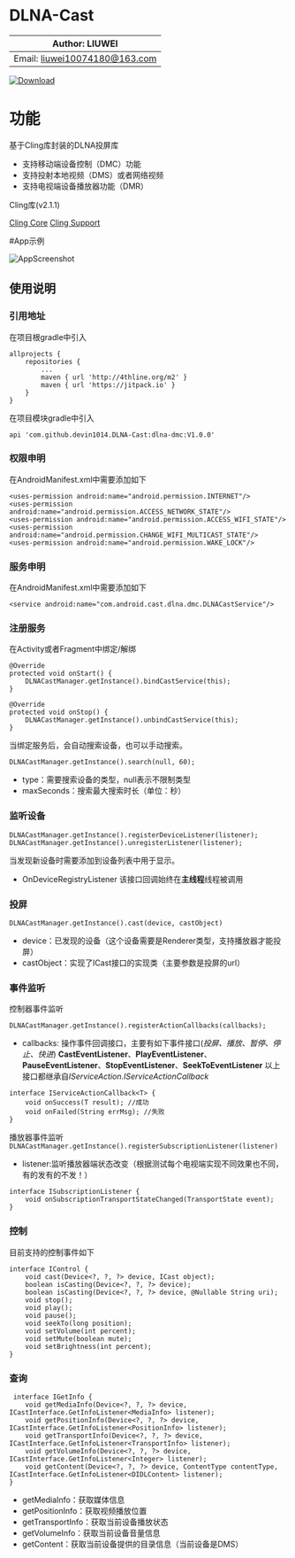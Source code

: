 # DLNA-Cast

|        Author: LIUWEI         |
|-------------------------------|
| Email: liuwei10074180@163.com |

[![Download](https://jitpack.io/v/devin1014/DLNA-Cast.svg)](https://jitpack.io/#devin1014/DLNA-Cast)

# 功能

基于Cling库封装的DLNA投屏库
* 支持移动端设备控制（DMC）功能
* 支持投射本地视频（DMS）或者网络视频
* 支持电视端设备播放器功能（DMR）

Cling库(v2.1.1) 

[Cling Core](http://4thline.org/projects/cling/core/manual/cling-core-manual.xhtml)
[Cling Support](http://4thline.org/projects/cling/support/manual/cling-support-manual.xhtml)


#App示例


![AppScreenshot](https://raw.githubusercontent.com/devin1014/DLNA-Cast/master/screen/device-2021-05-13-155608.png)

## 使用说明
### 引用地址
在项目根gradle中引入
```
allprojects {
	repositories {
		...
        maven { url 'http://4thline.org/m2' }
		maven { url 'https://jitpack.io' }
	}
}
```
在项目模块gradle中引入

```
api 'com.github.devin1014.DLNA-Cast:dlna-dmc:V1.0.0'
```

### 权限申明
在AndroidManifest.xml中需要添加如下

```
<uses-permission android:name="android.permission.INTERNET"/>
<uses-permission android:name="android.permission.ACCESS_NETWORK_STATE"/>
<uses-permission android:name="android.permission.ACCESS_WIFI_STATE"/>
<uses-permission android:name="android.permission.CHANGE_WIFI_MULTICAST_STATE"/>
<uses-permission android:name="android.permission.WAKE_LOCK"/>
```

### 服务申明
在AndroidManifest.xml中需要添加如下

```
<service android:name="com.android.cast.dlna.dmc.DLNACastService"/>
```

### 注册服务
在Activity或者Fragment中绑定/解绑
```
@Override
protected void onStart() {        
    DLNACastManager.getInstance().bindCastService(this);
}

@Override
protected void onStop() {
    DLNACastManager.getInstance().unbindCastService(this);
}
```

当绑定服务后，会自动搜索设备，也可以手动搜索。
```
DLNACastManager.getInstance().search(null, 60);
```
* type：需要搜索设备的类型，null表示不限制类型
* maxSeconds：搜索最大搜索时长（单位：秒）

### 监听设备
```
DLNACastManager.getInstance().registerDeviceListener(listener);
DLNACastManager.getInstance().unregisterListener(listener);
```
当发现新设备时需要添加到设备列表中用于显示。
* OnDeviceRegistryListener 该接口回调始终在**主线程**线程被调用

### 投屏

```
DLNACastManager.getInstance().cast(device, castObject)
```

* device：已发现的设备（这个设备需要是Renderer类型，支持播放器才能投屏）
* castObject：实现了ICast接口的实现类（主要参数是投屏的url）

### 事件监听
控制器事件监听

```
DLNACastManager.getInstance().registerActionCallbacks(callbacks);
```
* callbacks: 操作事件回调接口，主要有如下事件接口(*投屏、播放、暂停、停止、快进*)
 **CastEventListener**、**PlayEventListener**、**PauseEventListener**、**StopEventListener**、**SeekToEventListener**
以上接口都继承自*IServiceAction.IServiceActionCallback<Long>* 

```
interface IServiceActionCallback<T> {
    void onSuccess(T result); //成功
    void onFailed(String errMsg); //失败
}
```

播放器事件监听
`DLNACastManager.getInstance().registerSubscriptionListener(listener)`
* listener:监听播放器端状态改变（根据测试每个电视端实现不同效果也不同，有的发有的不发！）

```
interface ISubscriptionListener {
    void onSubscriptionTransportStateChanged(TransportState event);
}
```
### 控制
目前支持的控制事件如下

```
interface IControl {
    void cast(Device<?, ?, ?> device, ICast object);
    boolean isCasting(Device<?, ?, ?> device);
    boolean isCasting(Device<?, ?, ?> device, @Nullable String uri);
    void stop();
    void play();
    void pause();
    void seekTo(long position);
    void setVolume(int percent);
    void setMute(boolean mute);
    void setBrightness(int percent);
}
```
### 查询

```
 interface IGetInfo {
    void getMediaInfo(Device<?, ?, ?> device, ICastInterface.GetInfoListener<MediaInfo> listener);
    void getPositionInfo(Device<?, ?, ?> device, ICastInterface.GetInfoListener<PositionInfo> listener);
    void getTransportInfo(Device<?, ?, ?> device, ICastInterface.GetInfoListener<TransportInfo> listener);
    void getVolumeInfo(Device<?, ?, ?> device, ICastInterface.GetInfoListener<Integer> listener);
    void getContent(Device<?, ?, ?> device, ContentType contentType, ICastInterface.GetInfoListener<DIDLContent> listener);
}
```
* getMediaInfo：获取媒体信息
* getPositionInfo：获取视频播放位置
* getTransportInfo：获取当前设备播放状态
* getVolumeInfo：获取当前设备音量信息
* getContent：获取当前设备提供的目录信息（当前设备是DMS）
